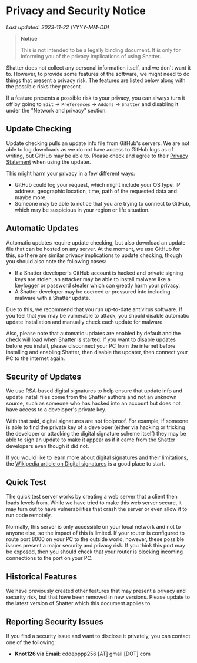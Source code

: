 # Privacy and Security Notice

*Last updated: 2023-11-22 (YYYY-MM-DD)*

> **Notice**
> 
> This is not intended to be a legally binding document. It is only for informing you of the privacy implications of using Shatter.

Shatter does not collect any personal information itself, and we don't want it to. However, to provide some features of the software, we might need to do things that present a privacy risk. The features are listed below along with the possible risks they present.

If a feature presents a possible risk to your privacy, you can always turn it off by going to `Edit` → `Preferences` → `Addons` → `Shatter` and disabling it under the "Network and privacy" section.

## Update Checking

Update checking pulls an update info file from GitHub's servers. We are not able to log downloads as we do not have access to GitHub logs as of writing, but GitHub may be able to. Please check and agree to their [Privacy Statement](https://docs.github.com/en/site-policy/privacy-policies/github-privacy-statement) when using the updater.

This might harm your privacy in a few different ways:

* GitHub could log your request, which might include your OS type, IP address, geographic location, time, path of the requested data and maybe more.
* Someone may be able to notice that you are trying to connect to GitHub, which may be suspicious in your region or life situation.

## Automatic Updates

Automatic updates require update checking, but also download an update file that can be hosted on any server. At the moment, we use GitHub for this, so there are similar privacy implications to update checking, though you should also note the following cases:

* If a Shatter developer's GitHub account is hacked and private signing keys are stolen, an attacker may be able to install malware like a keylogger or password stealer which can greatly harm your privacy.
* A Shatter developer may be coerced or pressured into including malware with a Shatter update.

Due to this, we recommend that you run up-to-date antivirus software. If you feel that you may be vulnerable to attack, you should disable automatic update installation and manually check each update for malware.

Also, please note that automatic updates are enabled by default and the check will load when Shatter is started. If you want to disable updates before you install, please disconnect your PC from the internet before installing and enabling Shatter, then disable the updater, then connect your PC to the internet again.

## Security of Updates

We use RSA-based digital signatures to help ensure that update info and update install files come from the Shatter authors and not an unknown source, such as someone who has hacked into an account but does not have access to a developer's private key.

With that said, digital signatures are not foolproof. For example, if someone is able to find the private key of a developer (either via hacking or tricking the developer or attacking the digital signature scheme itself) they may be able to sign an update to make it appear as if it came from the Shatter developers even though it did not.

If you would like to learn more about digital signatures and their limitations, the [Wikipedia article on Digital signatures](https://en.wikipedia.org/wiki/Digital_signature) is a good place to start.

## Quick Test

The quick test server works by creating a web server that a client then loads levels from. While we have tried to make this web server secure, it may turn out to have vulnerabilities that crash the server or even allow it to run code remotely.

Normally, this server is only accessible on your local network and not to anyone else, so the impact of this is limited. If your router is configured to route port 8000 on your PC to the outside world, however, these possible issues present a major security and privacy risk. If you think this port may be exposed, then you should check that your router is blocking incoming connections to the port on your PC.

## Historical Features

We have previously created other features that may present a privacy and security risk, but that have been removed in new versions. Please update to the latest version of Shatter which this document applies to.

## Reporting Security Issues

If you find a security issue and want to disclose it privately, you can contact one of the following:

* **Knot126 via Email**: cddepppp256 \[AT\] gmail \[DOT\] com
